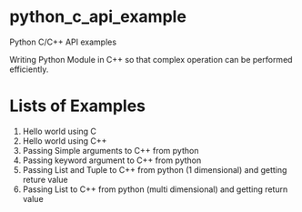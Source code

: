 # python_c_api_example
Python C/C++ API examples

Writing Python Module in C++ so that complex operation can be performed efficiently.


# Lists of Examples
01. Hello world using C
02. Hello world using C++
03. Passing Simple arguments to C++ from python
04. Passing keyword argument to C++ from python
05. Passing List and Tuple to C++ from python (1 dimensional) and getting 	reture value
06. Passing List to C++ from python (multi dimensional) and getting return value
